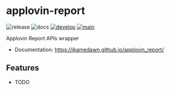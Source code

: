 # applovin-report

![release](https://img.shields.io/pypi/v/applovin_report.svg)
![docs](https://img.shields.io/website/https/ikamedawn.github.io/applovin_report/index.html.svg?label=docs&down_message=unavailable&up_message=available)
[![develop](https://github.com/ikamedawn/applovin_report/actions/workflows/dev.yml/badge.svg)](https://github.com/ikamedawn/applovin_report/actions/workflows/dev.yml)
[![main](https://github.com/ikamedawn/applovin_report/actions/workflows/release.yml/badge.svg)](https://github.com/ikamedawn/applovin_report/actions/workflows/release.yml)

Applovin Report APIs wrapper

* Documentation: <https://ikamedawn.github.io/applovin_report/>

## Features

* TODO
